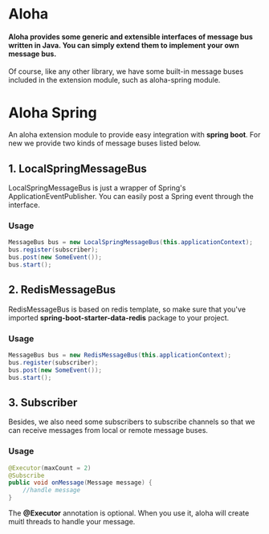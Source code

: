 # Aloha
#### Aloha provides some generic and extensible interfaces of message bus written in Java. You can simply extend them to implement your own message bus.

Of course, like any other library, we have some built-in message buses included in the extension module, such as aloha-spring module.

# Aloha Spring
An aloha extension module to provide easy integration with **spring boot**. For new we provide two kinds of message buses listed below.
## 1. LocalSpringMessageBus
LocalSpringMessageBus is just a wrapper of Spring's ApplicationEventPublisher. You can easily post a Spring event through the interface.
### Usage
```java
MessageBus bus = new LocalSpringMessageBus(this.applicationContext);
bus.register(subscriber);
bus.post(new SomeEvent());
bus.start();
```

## 2. RedisMessageBus
RedisMessageBus is based on redis template, so make sure that you've imported **spring-boot-starter-data-redis** package to your project.
### Usage
```java
MessageBus bus = new RedisMessageBus(this.applicationContext);
bus.register(subscriber);
bus.post(new SomeEvent());
bus.start();
```

## 3. Subscriber
Besides, we also need some subscribers to subscribe channels so that we can receive messages from local or remote message buses.

### Usage
```java
@Executor(maxCount = 2)
@Subscribe
public void onMessage(Message message) {
    //handle message
}
```
The **@Executor** annotation is optional. When you use it, aloha will create muitl threads to handle your message.

